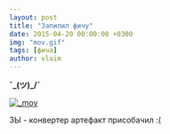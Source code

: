 ```yaml
---
layout: post
title: "Запилил фичу"
date: 2015-04-20 00:00:00 +0300
img: "mov.gif"
tags: [фича]
author: vlaim
---
```


**¯\_(ツ)_/¯**

[![_mov](/blog/assets/img/mov.gif)](/blog/assets/img/mov.gif)

ЗЫ - конвертер артефакт присобачил :(